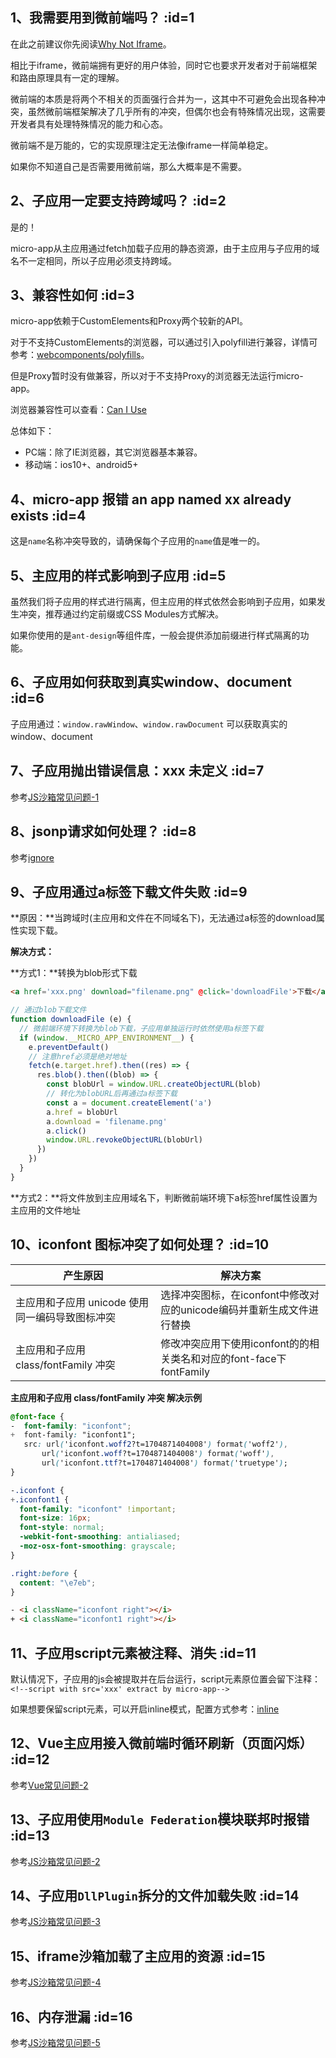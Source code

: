 ## 1、我需要用到微前端吗？ :id=1
在此之前建议你先阅读[Why Not Iframe](https://www.yuque.com/kuitos/gky7yw/gesexv)。

相比于iframe，微前端拥有更好的用户体验，同时它也要求开发者对于前端框架和路由原理具有一定的理解。

微前端的本质是将两个不相关的页面强行合并为一，这其中不可避免会出现各种冲突，虽然微前端框架解决了几乎所有的冲突，但偶尔也会有特殊情况出现，这需要开发者具有处理特殊情况的能力和心态。

微前端不是万能的，它的实现原理注定无法像iframe一样简单稳定。

如果你不知道自己是否需要用微前端，那么大概率是不需要。

## 2、子应用一定要支持跨域吗？ :id=2
是的！

micro-app从主应用通过fetch加载子应用的静态资源，由于主应用与子应用的域名不一定相同，所以子应用必须支持跨域。

## 3、兼容性如何 :id=3
micro-app依赖于CustomElements和Proxy两个较新的API。

对于不支持CustomElements的浏览器，可以通过引入polyfill进行兼容，详情可参考：[webcomponents/polyfills](https://github.com/webcomponents/polyfills/tree/master/packages/custom-elements)。

但是Proxy暂时没有做兼容，所以对于不支持Proxy的浏览器无法运行micro-app。

浏览器兼容性可以查看：[Can I Use](https://caniuse.com/?search=Proxy)

总体如下：
- PC端：除了IE浏览器，其它浏览器基本兼容。
- 移动端：ios10+、android5+


## 4、micro-app 报错 an app named xx already exists :id=4
这是`name`名称冲突导致的，请确保每个子应用的`name`值是唯一的。

## 5、主应用的样式影响到子应用 :id=5
虽然我们将子应用的样式进行隔离，但主应用的样式依然会影响到子应用，如果发生冲突，推荐通过约定前缀或CSS Modules方式解决。

如果你使用的是`ant-design`等组件库，一般会提供添加前缀进行样式隔离的功能。

## 6、子应用如何获取到真实window、document :id=6
子应用通过：`window.rawWindow`、`window.rawDocument` 可以获取真实的window、document

## 7、子应用抛出错误信息：xxx 未定义 :id=7
参考[JS沙箱常见问题-1](/zh-cn/sandbox?id=undefined)

## 8、jsonp请求如何处理？ :id=8
参考[ignore](/zh-cn/configure?id=ignore忽略元素)


## 9、子应用通过a标签下载文件失败 :id=9
  **原因：**当跨域时(主应用和文件在不同域名下)，无法通过a标签的download属性实现下载。

  **解决方式：**

  **方式1：**转换为blob形式下载
  ```html
  <a href='xxx.png' download="filename.png" @click='downloadFile'>下载</a>
  ```
  ```js
  // 通过blob下载文件
  function downloadFile (e) {
    // 微前端环境下转换为blob下载，子应用单独运行时依然使用a标签下载
    if (window.__MICRO_APP_ENVIRONMENT__) {
      e.preventDefault()
      // 注意href必须是绝对地址
      fetch(e.target.href).then((res) => {
        res.blob().then((blob) => {
          const blobUrl = window.URL.createObjectURL(blob)
          // 转化为blobURL后再通过a标签下载
          const a = document.createElement('a')
          a.href = blobUrl
          a.download = 'filename.png'
          a.click()
          window.URL.revokeObjectURL(blobUrl)
        })
      })
    }
  }
  ```

  **方式2：**将文件放到主应用域名下，判断微前端环境下a标签href属性设置为主应用的文件地址

## 10、iconfont 图标冲突了如何处理？ :id=10

| 产生原因                                        | 解决方案                                                     |
| ----------------------------------------------- | ------------------------------------------------------------ |
| 主应用和子应用 unicode 使用同一编码导致图标冲突 | 选择冲突图标，在iconfont中修改对应的unicode编码并重新生成文件进行替换 |
| 主应用和子应用 class/fontFamily 冲突            | 修改冲突应用下使用iconfont的的相关类名和对应的font-face下fontFamily |

**主应用和子应用 class/fontFamily 冲突 解决示例**

```css
@font-face {
-  font-family: "iconfont";
+  font-family: "iconfont1";
   src: url('iconfont.woff2?t=1704871404008') format('woff2'),
       url('iconfont.woff?t=1704871404008') format('woff'),
       url('iconfont.ttf?t=1704871404008') format('truetype');
}

-.iconfont {
+.iconfont1 {
  font-family: "iconfont" !important;
  font-size: 16px;
  font-style: normal;
  -webkit-font-smoothing: antialiased;
  -moz-osx-font-smoothing: grayscale;
}

.right:before {
  content: "\e7eb";
}
```

```html
- <i className="iconfont right"></i>
+ <i className="iconfont1 right"></i>
```

## 11、子应用script元素被注释、消失 :id=11
默认情况下，子应用的js会被提取并在后台运行，script元素原位置会留下注释：`<!--script with src='xxx' extract by micro-app-->`

如果想要保留script元素，可以开启inline模式，配置方式参考：[inline](/zh-cn/configure?id=inline)

## 12、Vue主应用接入微前端时循环刷新（页面闪烁） :id=12
参考[Vue常见问题-2](/zh-cn/framework/vue?id=question-2)

## 13、子应用使用`Module Federation`模块联邦时报错 :id=13
参考[JS沙箱常见问题-2](/zh-cn/sandbox?id=module-federation)

## 14、子应用`DllPlugin`拆分的文件加载失败 :id=14
参考[JS沙箱常见问题-3](/zh-cn/sandbox?id=dllplugin)

## 15、iframe沙箱加载了主应用的资源 :id=15
参考[JS沙箱常见问题-4](/zh-cn/sandbox?id=iframe-source)

## 16、内存泄漏 :id=16
参考[JS沙箱常见问题-5](/zh-cn/sandbox?id=memory)

